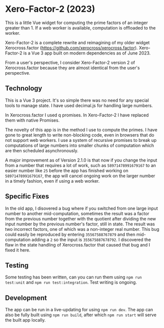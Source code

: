 # Xero-Factor-2 (2023)

This is a little Vue widget for computing the prime factors of an integer greater than 1.  If a web worker is available, computation is offloaded to the worker.

Xero-Factor-2 is a complete rewrite and reimagining of my older widget Xerocross.factor (https://github.com/xerocross/xerocross.factor). Xero-Factor-2 is a Vue 3 app built on modern dependencies as of June 2023.

From a user's perspective, I consider Xero-Factor-2 version 2 of Xerocross.factor because they are almost identical from the user's perspective.

## Technology

This is a Vue 3 project. It's so simple there was no need for any special tools to manage state. I have used decimal.js for handling large numbers.

In Xerocross.factor I used q promises. In Xero-Factor-2 I have replaced them with native Promises.

The novelty of this app is in the method I use to compute the primes. I have gone to great length to write non-blocking code, even in browsers that do not support web workers. I use a system of recursive promises to break up computations of large numbers into smaller chunks of computation which are then scheduled asynchronously.

A major improvement as of Version 2.1.0 is that now if you change the input from a number
that requires a lot of work, such as `58971478991679167` to an easier number like `25` before
the app has finished working on `58971478991679167`, the app will cancel ongoing work on the larger
number in a timely fashion, even if using a web worker.

## Specific Fixes

In the old app, I disovered a bug where if you switched from one large input number to another mid-computation, sometimes the result was a factor from the previous number together with the quotient after dividing the new input number by the previous number's factor, still in state. The result was two incorrect factors, one of which was a non-integer real number. This bug could easily be reproduced by entering `35567588767879` and then mid-computation adding a `2` so the input is `355675887678792`. I discovered the flaw in the state handling of Xerocross.factor that caused that bug and I fixed it here.

## Testing

Some testing has been written, can you can run them using `npm run test:unit` and `npm run test:integration`. Test writing is ongoing.

## Development

The app can be run in a live-updating for using `npm run dev`. The app can also be fully built using `npm run build`, after which `npm run start` will serve the built app locally.